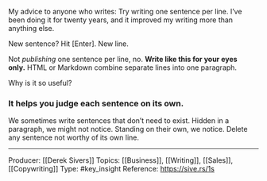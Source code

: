 My advice to anyone who writes: Try writing one sentence per line. I’ve been doing it for twenty years, and it improved my writing more than anything else.

New sentence? Hit [Enter]. New line.

Not _publishing_ one sentence per line, no. **Write like this for your eyes only.** HTML or Markdown combine separate lines into one paragraph.

Why is it so useful?

### It helps you judge each sentence on its own.

We sometimes write sentences that don’t need to exist. Hidden in a paragraph, we might not notice. Standing on their own, we notice. Delete any sentence not worthy of its own line.
___
Producer: [[Derek Sivers]]
Topics: [[Business]], [[Writing]], [[Sales]], [[Copywriting]]
Type: #key_insight
Reference: https://sive.rs/1s
